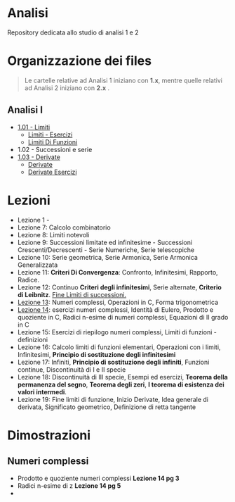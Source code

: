 # Analisi
Repository dedicata allo studio di analisi 1 e 2

# Organizzazione dei files

> Le cartelle relative ad Analisi 1 iniziano con **1.x**, mentre quelle relativi ad Analisi 2 iniziano con **2.x** .

## Analisi I

- [1.01 - Limiti](https://github.com/follen99/Analisi/tree/main/Appunti/1.01-Limiti)
  - [Limiti - Esercizi](https://github.com/follen99/Analisi/blob/main/Appunti/1.01-Limiti/Limiti%20-%20Esercizi.pdf)  
  - [Limiti Di Funzioni](https://github.com/follen99/Analisi/blob/main/Appunti/1.01-Limiti/Limiti%20Di%20Funzioni.pdf)
- 1.02 - Successioni e serie
- [1.03 - Derivate](https://github.com/follen99/Analisi/tree/main/Appunti/1.03-Derivate)
  - [Derivate](https://github.com/follen99/Analisi/blob/main/Appunti/1.03-Derivate/Derivate%20Esercizi.pdf)
  - [Derivate Esercizi](https://github.com/follen99/Analisi/blob/main/Appunti/1.03-Derivate/Derivate.pdf)

# Lezioni

- Lezione 1 - 
- Lezione 7: Calcolo combinatorio
- Lezione 8: Limiti notevoli
- Lezione 9: Successioni limitate ed infinitesime - Successioni Crescenti/Decrescenti - Serie Numeriche, Serie telescopiche
- Lezione 10: Serie geometrica, Serie Armonica, Serie Armonica Generalizzata
- Lezione 11: **Criteri Di Convergenza**: Confronto, Infinitesimi, Rapporto, Radice.
- Lezione 12: Continuo **Criteri degli infinitesimi**, Serie alternate, **Criterio di Leibnitz**. <u>Fine Limiti di successioni.</u>
- [Lezione 13](https://github.com/follen99/Analisi/blob/main/Appunti/1.04-Numeri%20Complessi/Lezione%2013.pdf): Numeri complessi, Operazioni in C, Forma trigonometrica
- [Lezione 14](https://github.com/follen99/Analisi/blob/main/Appunti/1.04-Numeri%20Complessi/Lezione%2014.pdf): esercizi numeri complessi, Identità di Eulero, Prodotto e quoziente in C, Radici n-esime di numeri complessi, Equazioni di II grado in C
- Lezione 15: Esercizi di riepilogo numeri complessi, Limiti di funzioni - definizioni
- Lezione 16: Calcolo limiti di funzioni elementari, Operazioni con i limiti, Infinitesimi, **Principio di sostituzione degli infinitesimi**
- Lezione 17: Infiniti, **Principio di sostituzione degli infiniti**, Funzioni continue, Discontinuità di I e II specie
- Lezione 18: Discontinuità di III specie, Esempi ed esercizi, **Teorema della permanenza del segno**, **Teorema degli zeri**, **I teorema di esistenza dei valori intermedi**.
- Lezione 19: Fine limiti di funzione, Inizio Derivate, Idea generale di derivata, Significato geometrico, Definizione di retta tangente



# Dimostrazioni

## Numeri complessi

- Prodotto e quoziente numeri complessi **Lezione 14 pg 3**
- Radici n-esime di z **Lezione 14 pg 5**
- 

